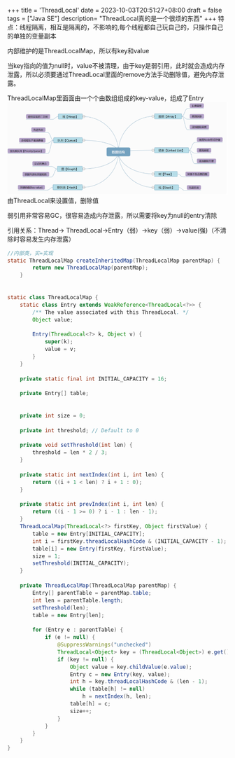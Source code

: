 +++
title = 'ThreadLocal'
date = 2023-10-03T20:51:27+08:00
draft = false
tags = ["Java SE"]
description= "ThreadLocal真的是一个很烦的东西"
+++
特点：线程隔离，相互是隔离的，不影响的,每个线程都自己玩自己的，只操作自己的单独的变量副本

内部维护的是ThreadLocalMap，所以有key和value

当key指向的值为null时，value不被清理，由于key是弱引用，此时就会造成内存泄露，所以必须要通过ThreadLocal里面的remove方法手动删除值，避免内存泄露。


ThreadLocalMap里面面由一个个由数组组成的key-value，组成了Entry
![img](../datastruct/img/img.png)
由ThreadLocal来设置值，删除值

弱引用非常容易GC，很容易造成内存泄露，所以需要将key为null的entry清除

引用关系：Thread-> ThreadLocal->Entry（弱）->key（弱）->value(强)（不清除时容易发生内存泄露）
```java
//内部类，实=实现
static ThreadLocalMap createInheritedMap(ThreadLocalMap parentMap) {
        return new ThreadLocalMap(parentMap);
    }


static class ThreadLocalMap {
    static class Entry extends WeakReference<ThreadLocal<?>> {
        /** The value associated with this ThreadLocal. */
        Object value;

        Entry(ThreadLocal<?> k, Object v) {
            super(k);
            value = v;
        }
    }
    
    private static final int INITIAL_CAPACITY = 16;
    
    private Entry[] table;


    private int size = 0;
    
    private int threshold; // Default to 0
	
    private void setThreshold(int len) {
        threshold = len * 2 / 3;
    }
    
    private static int nextIndex(int i, int len) {
        return ((i + 1 < len) ? i + 1 : 0);
    }
    
    private static int prevIndex(int i, int len) {
        return ((i - 1 >= 0) ? i - 1 : len - 1);
    }
    ThreadLocalMap(ThreadLocal<?> firstKey, Object firstValue) {
        table = new Entry[INITIAL_CAPACITY];
        int i = firstKey.threadLocalHashCode & (INITIAL_CAPACITY - 1);
        table[i] = new Entry(firstKey, firstValue);
        size = 1;
        setThreshold(INITIAL_CAPACITY);
    }

    private ThreadLocalMap(ThreadLocalMap parentMap) {
        Entry[] parentTable = parentMap.table;
        int len = parentTable.length;
        setThreshold(len);
        table = new Entry[len];

        for (Entry e : parentTable) {
            if (e != null) {
                @SuppressWarnings("unchecked")
                ThreadLocal<Object> key = (ThreadLocal<Object>) e.get();
                if (key != null) {
                    Object value = key.childValue(e.value);
                    Entry c = new Entry(key, value);
                    int h = key.threadLocalHashCode & (len - 1);
                    while (table[h] != null)
                        h = nextIndex(h, len);
                    table[h] = c;
                    size++;
                }
            }
        }
    }
}
```
